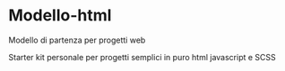 # Modello-html
Modello di partenza per progetti web

Starter kit personale per progetti semplici in puro html javascript e SCSS
